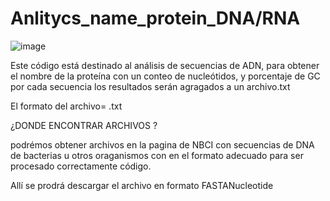 # Anlitycs_name_protein_DNA/RNA #

![image](https://github.com/user-attachments/assets/c36b0265-164e-4b29-aa56-c88489b9ca20)

Este código está destinado al análisis de secuencias de ADN, para obtener el nombre de la proteína con un conteo de nucleótidos, y porcentaje de GC  por cada secuencia
los resultados serán agragados a un archivo.txt

El formato del archivo= .txt

¿DONDE ENCONTRAR ARCHIVOS ?

podrémos obtener archivos en la pagina de NBCI con secuencias de DNA de bacterias u otros oraganismos con en el formato adecuado  para ser procesado correctamente código.

Allí se prodrá descargar el archivo en formato  FASTANucleotide
